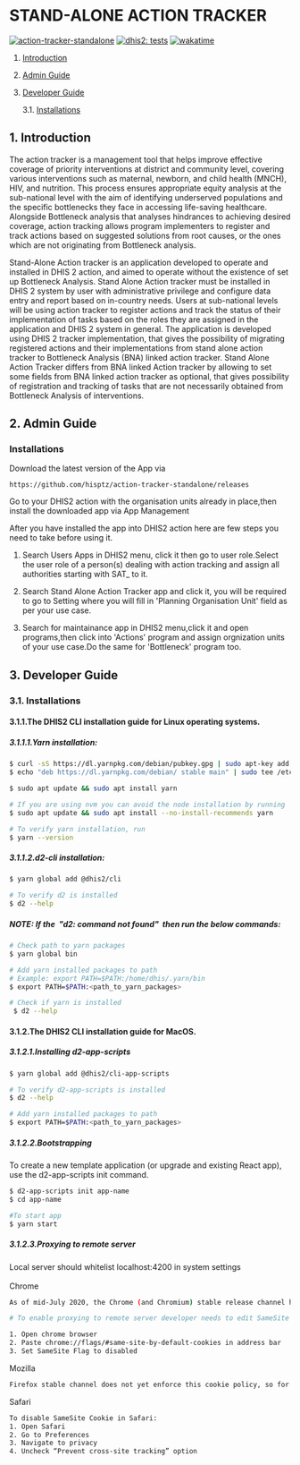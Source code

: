 
# STAND-ALONE ACTION TRACKER

[![action-tracker-standalone](https://img.shields.io/endpoint?url=https://dashboard.cypress.io/badge/simple/demzvf/develop&style=flat&logo=cypress)](https://dashboard.cypress.io/projects/demzvf/runs)
[![dhis2: tests](https://github.com/hisptz/action-tracker-standalone/actions/workflows/tests.yml/badge.svg?branch=develop)](https://github.com/hisptz/action-tracker-standalone/actions/workflows/tests.yml)
[![wakatime](https://wakatime.com/badge/user/0c5fcd9b-1438-45c2-be4d-34c5dcd5eaa1/project/d8ced67b-4040-4240-8823-391da1d7be3b.svg)](https://wakatime.com/badge/user/0c5fcd9b-1438-45c2-be4d-34c5dcd5eaa1/project/d8ced67b-4040-4240-8823-391da1d7be3b)

1.  [Introduction](#Introduction)

2.  [Admin Guide](#Admin)
	
3.  [Developer Guide](#Developer)

    3.1. [Installations](#DevInstallation)



## 1. <a name='Introduction'></a>Introduction

The action tracker is a management tool that helps improve effective coverage of priority interventions at district and community level, covering various interventions such as maternal, newborn, and child health (MNCH), HIV, and nutrition. This process ensures appropriate equity analysis at the sub-national level with the aim of identifying underserved populations and the specific bottlenecks they face in accessing life-saving healthcare. Alongside Bottleneck analysis that analyses hindrances to achieving desired coverage, action tracking allows program implementers to register and track actions based on suggested solutions from root causes, or the ones which are not originating from Bottleneck analysis.

Stand-Alone Action tracker is an application developed to operate and installed in DHIS 2 action, and aimed to operate
without the existence of set up Bottleneck Analysis. Stand Alone Action tracker must be installed in DHIS 2 system by
user with administrative privilege and configure data entry and report based on in-country needs. Users at sub-national
levels will be using action tracker to register actions and track the status of their implementation of tasks based on
the roles they are assigned in the application and DHIS 2 system in general.
The application is developed using DHIS 2 tracker implementation, that gives the possibility of migrating registered actions and their implementations from stand alone action tracker to Bottleneck Analysis (BNA) linked action tracker. Stand Alone Action Tracker differs from BNA linked Action tracker by allowing to set some fields from BNA linked action tracker as optional, that gives possibility of registration and tracking of tasks that are not necessarily obtained from Bottleneck Analysis of interventions.



## 2. <a name='Admin'></a>Admin Guide

### <a name='Installations'></a>Installations

Download the latest version of the App via 

```
https://github.com/hisptz/action-tracker-standalone/releases
```

Go to your DHIS2 action with the organisation units already in place,then install the downloaded app via App Management

After you have installed the app into DHIS2 action here are few steps you need to take before using it.

1. Search Users Apps in DHIS2 menu, click it then go to user role.Select the user role of a person(s) dealing with action tracking and assign all authorities starting with SAT_ to it.

2. Search Stand Alone Action Tracker app and click it, you will be required to go to Setting where you will fill in 'Planning Organisation Unit' field as per your use case.

3. Search for maintainance app in DHIS2 menu,click it and open programs,then click into 'Actions' program and assign orgnization units of your use case.Do the same for 'Bottleneck' program too.


## 3. <a name='Developer'></a>Developer Guide

### 3.1. <a name='DevInstallation'></a>Installations

#### 3.1.1.The DHIS2 CLI installation guide for Linux operating systems.

##### 3.1.1.1.Yarn installation:
```bash
$ curl -sS https://dl.yarnpkg.com/debian/pubkey.gpg | sudo apt-key add -
$ echo "deb https://dl.yarnpkg.com/debian/ stable main" | sudo tee /etc/apt/sourcechh::s.list.d/yarn.list

$ sudo apt update && sudo apt install yarn

# If you are using nvm you can avoid the node installation by running
$ sudo apt update && sudo apt install --no-install-recommends yarn

# To verify yarn installation, run
$ yarn --version
```

##### 3.1.1.2.d2-cli installation:
```bash
$ yarn global add @dhis2/cli

# To verify d2 is installed
$ d2 --help
```
##### NOTE: If the &nbsp;<strong>"d2: command not found"</strong>&nbsp; then run the below commands:
```bash
# Check path to yarn packages
$ yarn global bin

# Add yarn installed packages to path
# Example: export PATH=$PATH:/home/dhis/.yarn/bin 
$ export PATH=$PATH:<path_to_yarn_packages>

# Check if yarn is installed
 $ d2 --help
```
#### 3.1.2.The DHIS2 CLI installation guide for MacOS.

##### 3.1.2.1.Installing d2-app-scripts
```bash
$ yarn global add @dhis2/cli-app-scripts

# To verify d2-app-scripts is installed
$ d2 --help

# Add yarn installed packages to path
$ export PATH=$PATH:<path_to_yarn_packages>

```

##### 3.1.2.2.Bootstrapping
To create a new template application (or upgrade and existing React app), use the d2-app-scripts init command. 

```bash
$ d2-app-scripts init app-name
$ cd app-name

#To start app
$ yarn start
```

##### 3.1.2.3.Proxying to remote server
Local server should whitelist 
localhost:4200 in system settings
<br>
<br>
Chrome
```bash
As of mid-July 2020, the Chrome (and Chromium) stable release channel has started to disable cross-site cookies by default. Mozilla Firefox has pushed this change to their beta channel and will likely release it to the stable channel soon.

# To enable proxying to remote server developer needs to edit SameSite Cookie Attribute when debugging app or developing app

1. Open chrome browser
2. Paste chrome://flags/#same-site-by-default-cookies in address bar
3. Set SameSite Flag to disabled
```

Mozilla
<br>
```bash
Firefox stable channel does not yet enforce this cookie policy, so for the moment everything should continue to work. Currently there doesn’t appear to be an easy way to disable the policy in Firefox Beta.
```

Safari
```bash
To disable SameSite Cookie in Safari:
1. Open Safari 
2. Go to Preferences
3. Navigate to privacy
4. Uncheck “Prevent cross-site tracking” option
```
